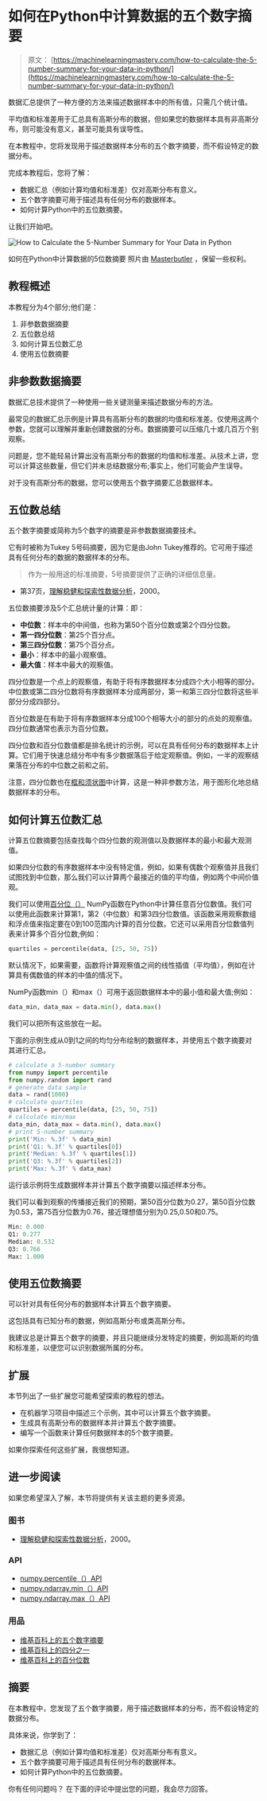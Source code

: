 # 如何在Python中计算数据的五个数字摘要

> 原文： [https://machinelearningmastery.com/how-to-calculate-the-5-number-summary-for-your-data-in-python/](https://machinelearningmastery.com/how-to-calculate-the-5-number-summary-for-your-data-in-python/)

数据汇总提供了一种方便的方法来描述数据样本中的所有值，只需几个统计值。

平均值和标准差用于汇总具有高斯分布的数据，但如果您的数据样本具有非高斯分布，则可能没有意义，甚至可能具有误导性。

在本教程中，您将发现用于描述数据样本分布的五个数字摘要，而不假设特定的数据分布。

完成本教程后，您将了解：

*   数据汇总（例如计算均值和标准差）仅对高斯分布有意义。
*   五个数字摘要可用于描述具有任何分布的数据样本。
*   如何计算Python中的五位数摘要。

让我们开始吧。

![How to Calculate the 5-Number Summary for Your Data in Python](img/db9b0efb2136a8324488a6f902d7c46f.jpg)

如何在Python中计算数据的5位数摘要
照片由 [Masterbutler](https://www.flickr.com/photos/alwbutler/7456018222/) ，保留一些权利。

## 教程概述

本教程分为4个部分;他们是：

1.  非参数数据摘要
2.  五位数总结
3.  如何计算五位数汇总
4.  使用五位数摘要

## 非参数数据摘要

数据汇总技术提供了一种使用一些关键测量来描述数据分布的方法。

最常见的数据汇总示例是计算具有高斯分布的数据的均值和标准差。仅使用这两个参数，您就可以理解并重新创建数据的分布。数据摘要可以压缩几十或几百万个别观察。

问题是，您不能轻易计算出没有高斯分布的数据的均值和标准差。从技术上讲，您可以计算这些数量，但它们并未总结数据分布;事实上，他们可能会产生误导。

对于没有高斯分布的数据，您可以使用五个数字摘要汇总数据样本。

## 五位数总结

五个数字摘要或简称为5个数字的摘要是非参数数据摘要技术。

它有时被称为Tukey 5号码摘要，因为它是由John Tukey推荐的。它可用于描述具有任何分布的数据的数据样本的分布。

> 作为一般用途的标准摘要，5号摘要提供了正确的详细信息量。

- 第37页，[理解稳健和探索性数据分析](https://amzn.to/2Gp2sNW)，2000。

五位数摘要涉及5个汇总统计量的计算：即：

*   **中位数**：样本中的中间值，也称为第50个百分位数或第2个四分位数。
*   **第一四分位数**：第25个百分点。
*   **第三四分位数**：第75个百分点。
*   **最小**：样本中的最小观察值。
*   **最大值**：样本中最大的观察值。

四分位数是一个点上的观察值，有助于将有序数据样本分成四个大小相等的部分。中位数或第二四分位数将有序数据样本分成两部分，第一和第三四分位数将这些半部分分成四部分。

百分位数是在有助于将有序数据样本分成100个相等大小的部分的点处的观察值。四分位数通常也表示为百分位数。

四分位数和百分位数值都是排名统计的示例，可以在具有任何分布的数据样本上计算。它们用于快速总结分布中有多少数据落后于给定观察值。例如，一半的观​​察结果落在分布的中位数之前和之前。

注意，四分位数也在[框和须状图](https://en.wikipedia.org/wiki/Box_plot)中计算，这是一种非参数方法，用于图形化地总结数据样本的分布。

## 如何计算五位数汇总

计算五位数摘要包括查找每个四分位数的观测值以及数据样本的最小和最大观测值。

如果四分位数的有序数据样本中没有特定值，例如，如果有偶数个观察值并且我们试图找到中位数，那么我们可以计算两个最接近的值的平均值，例如两个中间价值观。

我们可以使用[百分位（）](https://docs.scipy.org/doc/numpy-dev/reference/generated/numpy.percentile.html) NumPy函数在Python中计算任意百分位数值。我们可以使用此函数来计算第1，第2（中位数）和第3四分位数值。该函数采用观察数组和浮点值来指定要在0到100范围内计算的百分位数。它还可以采用百分位数值列表来计算多个百分位数;例如：

```py
quartiles = percentile(data, [25, 50, 75])
```

默认情况下，如果需要，函数将计算观察值之间的线性插值（平均值），例如在计算具有偶数值的样本的中值的情况下。

NumPy函数min（）和max（）可用于返回数据样本中的最小值和最大值;例如：

```py
data_min, data_max = data.min(), data.max()
```

我们可以把所有这些放在一起。

下面的示例生成从0到1之间的均匀分布绘制的数据样本，并使用五个数字摘要对其进行汇总。

```py
# calculate a 5-number summary
from numpy import percentile
from numpy.random import rand
# generate data sample
data = rand(1000)
# calculate quartiles
quartiles = percentile(data, [25, 50, 75])
# calculate min/max
data_min, data_max = data.min(), data.max()
# print 5-number summary
print('Min: %.3f' % data_min)
print('Q1: %.3f' % quartiles[0])
print('Median: %.3f' % quartiles[1])
print('Q3: %.3f' % quartiles[2])
print('Max: %.3f' % data_max)
```

运行该示例将生成数据样本并计算五个数字摘要以描述样本分布。

我们可以看到观察的传播接近我们的预期，第50百分位数为0.27，第50百分位数为0.53，第75百分位数为0.76，接近理想值分别为0.25,0.50和0.75。

```py
Min: 0.000
Q1: 0.277
Median: 0.532
Q3: 0.766
Max: 1.000
```

## 使用五位数摘要

可以针对具有任何分布的数据样本计算五个数字摘要。

这包括具有已知分布的数据，例如高斯分布或类高斯分布。

我建议总是计算五个数字的摘要，并且只能继续分发特定的摘要，例如高斯的均值和标准差，以便您可以识别数据所属的分布。

## 扩展

本节列出了一些扩展您可能希望探索的教程的想法。

*   在机器学习项目中描述三个示例，其中可以计算五个数字摘要。
*   生成具有高斯分布的数据样本并计算五个数字摘要。
*   编写一个函数来计算任何数据样本的5个数字摘要。

如果你探索任何这些扩展，我很想知道。

## 进一步阅读

如果您希望深入了解，本节将提供有关该主题的更多资源。

### 图书

*   [理解稳健和探索性数据分析](https://amzn.to/2Gp2sNW)，2000。

### API

*   [numpy.percentile（）API](https://docs.scipy.org/doc/numpy-dev/reference/generated/numpy.percentile.html)
*   [numpy.ndarray.min（）API](https://docs.scipy.org/doc/numpy-dev/reference/generated/numpy.ndarray.min.html)
*   [numpy.ndarray.max（）API](https://docs.scipy.org/doc/numpy-dev/reference/generated/numpy.ndarray.max.html)

### 用品

*   [维基百科上的五个数字摘要](https://en.wikipedia.org/wiki/Five-number_summary)
*   [维基百科上的四分之一](https://en.wikipedia.org/wiki/Quartile)
*   [维基百科上的百分位数](https://en.wikipedia.org/wiki/Percentile)

## 摘要

在本教程中，您发现了五个数字摘要，用于描述数据样本的分布，而不假设特定的数据分布。

具体来说，你学到了：

*   数据汇总（例如计算均值和标准差）仅对高斯分布有意义。
*   五个数字摘要可用于描述具有任何分布的数据样本。
*   如何计算Python中的五位数摘要。

你有任何问题吗？
在下面的评论中提出您的问题，我会尽力回答。